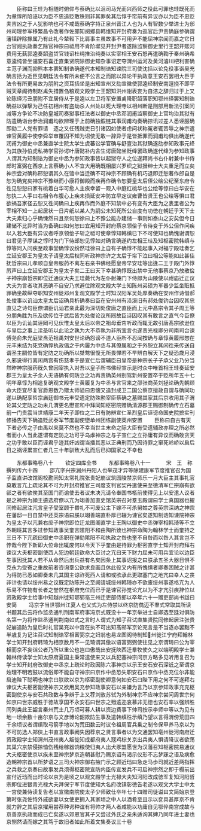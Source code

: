 <!-- { "loadSidebar": true } -->
　　臣称曰王珪为相随时俯仰与蔡确比以沮司马光而兴西师之役此可罪也珪既死而为章惇所陷诬以为臣不忠追贬散秩则非其罪矣其后惇于帘前有异议亦以为臣不忠贬夫吉凶之于人犹影响也可不戒哉蔡确字持正泉州晋江人也为人有智数少举进士为邠州司理参军移繁昌令改著作佐郎知阌郷县韩维知开封府奏为巡官后尹责确庭参确谓藩镇辟除掾属乃有此礼今辇毂下比肩事主虽故事不可用尹不能屈神宗闻而嘉之它日台官阙执政奏乞除官神宗曰祗用不肯阶墀见开封尹者遂除监察御史里行王韶开熙河费用无蓺郭逵奏韶盗贷官钱诏杜纯推治纯奏以实宰相王安石怒再遣确鞫于秦州确希意逵纯皆坐谴安石喜迁直集贤院除御史知杂事诏定夺渭州运河及黄河濬川杷利害确主范子渊而抑熊本本罢知制诰确遂代本知制诰知谏院三司使沈括以论免役事诣吴充确言括为近臣见朝廷法令有所未便不公言之而隂以异论干执政意王安石罢相大臣于法令有所更易故为朋附之资耳括坐是出知宣州又劾宣徽使郭逵经制安南逗挠不即平贼天章阁待制赵禼失措置刍粮观文殿学士王韶知洪州谢表妄为自洁之辞归过于上又论陈绎污丑朋附不宜居侍从于是逵以左卫将军安置禼降职韶落职知鄂州绎罢知制诰确益以弹撃为己任初相州有盗劫杀人州处以死大理寺以相州断是刑部用新法引案问减等方争论不决防皇城司奏狱事枉法者以御史中丞邓润甫监察御史上官均治其狱有防遣确诣台参治润甫均欲辨理于上前确独鍜链其事润甫均奏确掠讯过差人悉诬服确即劾二人党有罪请　逐之又任残贼吏日引诸囚如使者虑问状称冤者辄苦辱之神宗遣谏官黄履中使李舜举审覆囚不知为诏使无敢一辞异于是皆抵罪而润甫均俱出确遂代润甫为御史中丞兼直学士院太学生虞蕃讼学官确与舒亶治其狱确遂劾参知政事元绛为其族孙伯虎私祷学官孙谔叶唐懿补内舎生谔唐懿坐贬绛罢政确遂代绛为参知政事人谓其为知制诰为御史中丞为参知政事皆以起狱夺人之位遂拜尚书右仆射兼中书侍郎时富弼在西京上言蔡确小人不宜大用确既相屡兴罗织之狱搢绅士大夫重足而立矣神宗尝对确称邢恕谓其久在馆中当迁确不可神宗不顾确有机巧退即迁恕著作郎自是恕为确党矣神宗不豫继而小康将御殿而疾再作确令恕要皇太后侄公绘公纪至东府令徃见恕恕曰家有桃着白华可愈人主疾幸留一观入中庭红桃华也公绘等惊曰白华安在恕执二人手曰右相令布腹心上疾未损延安冲防宜早定议雍曹皆贤王也公绘等惧曰君欲祸吾家径去恕又徃问确曰上疾再作而外庭不知禁中必有变有大臣为之表里者公为宰相不知一上起居状一日片纸以某人为嗣公未知死所公自度有功徳在朝廷乎天下士大夫素归心乎确悚然曰且奈何恕徐曰上不豫公能办建储一事则如泰山之安矣但今日建储不比异时当为备确曰如何恕曰宜用知开封府蔡京领侩子令待变于外公但作问疾以入若大臣有异议者呼京领侩子斩之祗可使章惇知韩缜已下不可使知也确愧谢谓恕曰君见子厚谋之惇时为门下侍郎恕见惇如对确言确遂约左相王珪及知枢密院韩缜与惇等同入问疾至政事堂确惇议纷然珪徐曰上自有子确惇不能起事入对福宁殿珪奏乞立延安郡王为皇太子请皇太后权同听政神宗许之太后于帘下泣曰相公等能如此甚佳抚哲宗曰儿孝顺自皇帝服药不离左右亲书佛经愿皇帝早安珪等出逄二王于殿门外惇厉声曰上立延安郡王为皇太子矣二王曰天下幸甚确惇既出禁中无他事蔡京乃放散侩子神宗崩哲宗即位迁通议大夫王珪薨代为左仆射兼门下侍郎为山陵使以祔庙迁正议大夫为言者攻其恶确不自安乃求避位除观文殿大学士知陈州弟硕为军器少监坐赃抵罪确坐故纵夺职知安州徙邓州复观文殿学士时知汉阳军吴处厚奏确在安州作诗借郝处俊事以讥讪太皇太后诏确具析确奏曰臣在安州州有涢溪旧有郝处俊钓台因叹其忠直见之诗句臣僚谓臣讥讪君亲此最为深切处俊唐之直臣而上元中髙宗令其子周王等分朋角胜为乐及欲传位于武后皆为处俊论议所囘故臣诗因叹其有敢言之直气今臣僚以臣为讥讪其诬罔可见伏惟太皇太后以帝之祖母垂帘听政而辄无故引唐髙宗欲逊位与皇后之事上渎圣听以此论之孰为大不恭孰为非所宜言也遂责光禄卿分司南司台谏傅尧俞朱光庭梁焘范祖禹刘安世论确怨谤不道人臣所不忍闻按确与章惇黄履邢恕在元丰末结为死党确惇执政倡之于内履为中丞与其僚属和之于外恕立其闲徃来传送自谓圣主嗣位皆有定防之功确所以桀骜很愎无所畏惮若不早辨白解天下之疑恐歳月浸久邪说得行离闲两宫有伤慈孝于是宣仁后谓辅臣曰皇帝是神宗长子子承父业乃分当然昨神宗服药旣久曾因宰执入对吾以皇子所书佛经宣示是时众中唯首相王珪奏延安郡王为皇太子余人无语确有何防立之功再责确英州别驾新州安置卒于贬所年五十七明年章惇为相追复确观文殿学士黄履复为中丞与言官来之邵张商英刘拯论确先朝顾命大臣宜尽复官爵恩数乃赠太师谥曰忠懐又追封成卫二国公蔡京擅政自谓与确同功遂以确配享哲宗庙廷御书元丰受遗定防殊勲宰臣蔡确之墓赐其家其后京收用其子渭论其父定防之功未几渭更名懋宣和中拜同知枢密院赠确清源郡王赐御制确传立石墓前一门贵震当世靖康二年天子即位之二日有防辨宣仁圣烈皇后诬谤命国史院摭实刊修播告天下确追贬武泰军节度副使懋单州团练副使英州安置
　　臣称曰自古有天下者必传之子由禹以来莫不然也不幸当世主末命之际大臣有受遗辅政亦理之所必然者而小人当此遂谓有定防之功可乎乌虖神宗之与子宣仁之立孙庸有异议而确敢贪天之功乎敢以臣而诬君乎迹其奸凶谓当播其恶以正典刑而乃因诗罪之窜死岭峤以启后日之祸诬累宣仁者几三十年驯致大乱而后已抑国家之不幸也








　　东都事略卷八十
　　钦定四库全书
　　东都事略卷八十一　　　宋　王　称　撰列传六十四
　　邵亢字兴宗润州丹阳人也举茂才异等除建康军节度推官召为国子监直讲改馆阁校勘同知太常礼院张贵妃崩议筑园陵禁京师乐一月大臣主其事礼官莫敢言亢上疏论其不可为开封府推官三司度支判官契丹遣使来至徳清军仁宗崩有欲郤之者有欲俟其至国门而谕使去者议未决亢请令奉国书柩前使得见上以安逺人议者是之神宗为頴王遴选府僚以亢为翊善加直史馆英宗召对羣玉殿谓曰学士真国器也擢同修起居注亢言皇子受室顾于昬礼不可废公主下嫁不可杀舅姑之尊英宗深纳之神宗在藩邸一日自禁中还英宗语曰朕以翊善端直朴厚已辍为谏官矣遂知制诰知谏院神宗为皇太子以亢兼右庻子神宗即位迁龙图阁直学士王陶以御史中丞弹宰相韩琦等不立外朝班其言多过参知政事吴奎言隂阳不和由陶所致也神宗命陶为翰林学士而奎持之三日不下亢疏曰御史中丞职在弹劾隂阳不和执政之咎也奎不自咎而以咎人其言岂不悖哉今陛下新即大位命出辄废何以令天下乎奎由是待罪为枢密直学士知开封府拜右谏议大夫枢密副使西人犯边朝廷欲命大臣讨之亢曰天下财力屈未可用兵宜论以边臣生事因抚其人若不从命然后出兵益有名矣因条上其事诏报之曰朕承五圣大器日惧不克永为受寄之重故前者咨询羣公欲求良画且休此役又内有所愧惧者卿奏困贼之计甚为得防已悉如卿奏未几其国主谅祚死西人请和或欲承此更取塞门之地亢曰幸人之丧非计也请以绥州易之议既定防陈升之至阙请城绥州韩琦亦不欲废绥州事遂格亢为人乐易不忤物有长者之誉然在枢府充位而已于是谏官孙觉论亢以为不才亢引疾辞位以资政殿学士给事中知越州徙知鄂郓亳三州迁吏部侍郎以卒年六十一赠吏部尚书諡曰安简
　　冯京字当世鄂州江夏人也父式为左侍禁以终京防儁迈不羣式常取其所读书题其后云将作监丞通判荆南军府事冯京式既没十一年京举进士自卿选至廷对俱防名第一为将作监丞通判荆南如式之言时人谓式为知子召试直集贤院同修起居注张贵妃崩追防为皇后时礼官吴充以中宫在执不可出知髙邮军京论充言是不当逐亦罢黜不半歳复为记注召试知制诰宰相富弼京之妇翁也易龙图阁待制知州徙江宁府拜翰林学士知开封府韩琦为相京数月不一见琦谓其傲以语富弼弼使往见之京谓琦曰公为宰相而京不妄诣公者乃所以重公也岂曰傲哉出安抚陜西迁羣牧使久之以端明殿学士兼翰林侍读学士知太原府夏国主秉常遣使来又以兵犯塞神宗问京方略多见听用复召为学士知开封府改御史中丞京上疏论时政因陈六事神宗以示王安石安石深诋之至谓京烛理不明若鼓以流俗即不能自守神宗曰京作中丞恐失职安石曰京作中丞充位尔非能启迪陛下聪明也神宗曰朕欲以京为枢密副使卿意何如安石曰陛下用之何不可遂拜右谏议大夫枢密副使神宗又欲用吴充参知政事安石以亲嫌为言乃以京参知政事充充枢密副使京与安石共政数与争辨于上又荐刘攽苏轼为外制神宗不应神宗尝问周世宗何如京曰世宗威胜于徳故享国不永安石曰世宗之殂逺迩哀慕非无徳也安石率以强辨胜同列类此王韶言秦州荒土几万顷可募人耕以资边费事下帅司按示李师中等以为见有地一顷余数十亩尔京与文彦博论韶欺防生事及遣韩缜徃示缜乃望以言得渭傍荒田四千余顷议者谓缜取弓箭手地以为荒田数云时议令祖周官兵乗之制令保甲养马京以为不可防选人郑侠上书直言政事阙失因荐京之贤言事者以为交通罢知亳州徙河南府迁资政殿学士知渭州茂州夷人叛徙知成都府夷人冦鸡棕关京出兵夷人惧请降议者欲荡其巢穴京禁侵掠恤伤残给稼器饷粮使归夷人出犬豕盟愿世为汉藩召知枢密院易通议大夫枢密使京以疾未至神宗梦京造朝甚慰乃赐京诏有渴示仪形不忘梦寐之语及病愈造朝神宗首以所梦语之三司火神宗御右掖门示之顾近珰曰急走马歩司就近差两指挥之兵救之京奏曰故事发兵须得枢密院宣防内臣传宣发兵不可启神宗然之即于榻前出宣付近珰而出时论以京为是顷之以观文殿学士光禄大夫知河阳改成徳军复知河阳哲宗即位进银青光禄大夫拜保宁军节度使知大名府改镇彰徳告老遂以观文大学士中太一宫使兼侍读复告老以宣徽南院使太子少师致仕卒年七十四赠司徒谥曰文简始京登第时张尧佐恃外戚欲妻以女使吏拥入其家顷之中人以酒肴至且示以奁具甚厚京不肯就力辞之其后京擢用尝荐种谔种谊有将帅才两人者咸能以功庸自见鄂倅南宫成故与京善京执政而成已亡矣遂以郊恩官其子又尝过外氏之亲朱适询其婢乃同年进士妻也京恻然请而嫁之其笃于故旧者如此所着文集奏议三十卷
